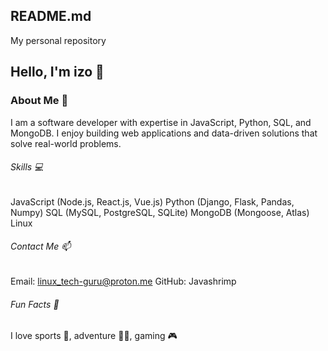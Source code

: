 ## README.md
My personal repository

## Hello, I'm izo 👋

### About Me 🚀
I am a software developer with expertise in JavaScript, Python, SQL, and MongoDB. I enjoy building web applications and data-driven solutions that solve real-world problems.

###### Skills 💻
JavaScript (Node.js, React.js, Vue.js)
Python (Django, Flask, Pandas, Numpy)
SQL (MySQL, PostgreSQL, SQLite)
MongoDB (Mongoose, Atlas)
Linux

###### Contact Me 📫
Email: linux_tech-guru@proton.me
GitHub: Javashrimp

###### Fun Facts 🔆
I love sports 🏈, adventure 🏄‍♂️, gaming 🎮
